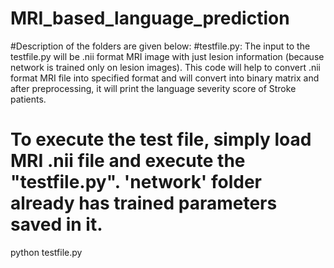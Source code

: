 # MRI_based_language_prediction
#Description of the folders are given below: 
#testfile.py: The input to the testfile.py will be .nii format MRI image with just lesion information (because network is trained only on lesion images). This code will help to convert .nii format MRI file into specified format and will convert into binary matrix and after preprocessing, it will print the language severity score of Stroke patients.
# To execute the test file, simply load MRI .nii file and execute the "testfile.py". 'network' folder already has trained parameters saved in it.

python testfile.py
